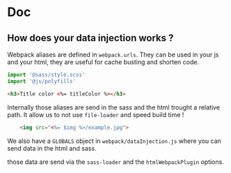 # Doc

## How does your data injection works ?

Webpack aliases are defined in `webpack.urls`. They can be used in your js and your html,
they are useful for cache busting and shorten code.

```js
import '@sass/style.scss'
import '@js/polyfills'
```

```html
<h3>Title color <%= titleColor %></h3>
```

Internally those aliases are send in the sass and the html trought a relative path.
It allow us to not use `file-loader` and speed build time !

```html
    <img src="<%= $img %>/example.jpg">
```

We also have a `GLOBALS` object in `webpack/dataInjection.js` where you can send data
in the html and sass.

those data are send via the `sass-loader` and the `htmlWebpackPlugin` options.

